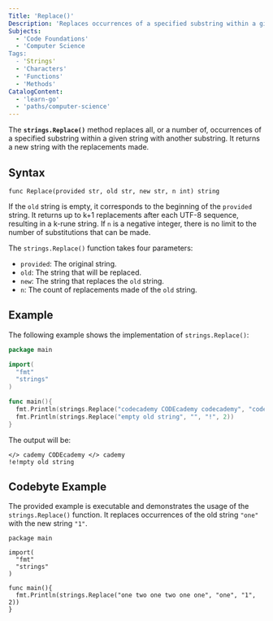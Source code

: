 ```yaml
---
Title: 'Replace()' 
Description: 'Replaces occurrences of a specified substring within a given string with another substring.' 
Subjects: 
  - 'Code Foundations'
  - 'Computer Science
Tags: 
  - 'Strings'
  - 'Characters'
  - 'Functions'
  - 'Methods'
CatalogContent: 
  - 'learn-go'
  - 'paths/computer-science'
---
```


The **`strings.Replace()`** method replaces all, or a number of, occurrences of a specified substring within a given string with another substring. It returns a new string with the replacements made.

## Syntax

```pseudo
func Replace(provided str, old str, new str, n int) string
```

If the `old` string is empty, it corresponds to the beginning of the `provided` string. It returns up to k+1 replacements after each UTF-8 sequence, resulting in a k-rune string. If `n` is a negative integer, there is no limit to the number of substitutions that can be made.

The `strings.Replace()` function takes four parameters:

- `provided`: The original string.
- `old`: The string that will be replaced.
- `new`: The string that replaces the `old` string.
- `n`: The count of replacements made of the `old` string.

## Example

The following example shows the implementation of `strings.Replace()`:

```go
package main

import(
  "fmt"
  "strings"
)

func main(){
  fmt.Println(strings.Replace("codecademy CODEcademy codecademy", "code", "</> ", -1))
  fmt.Println(strings.Replace("empty old string", "", "!", 2))
}
```

The output will be:

```shell
</> cademy CODEcademy </> cademy
!e!mpty old string
```

## Codebyte Example

The provided example is executable and demonstrates the usage of the `strings.Replace()` function. It replaces occurrences of the old string `"one"` with the new string `"1"`.

```codebyte/golang
package main

import(
  "fmt"
  "strings"
)

func main(){
  fmt.Println(strings.Replace("one two one two one one", "one", "1", 2))
}
```
